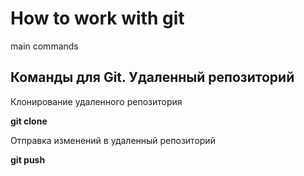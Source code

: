 # How to work with git

main commands

## Команды для Git. Удаленный репозиторий

Клонирование удаленного репозитория

**git clone**

Отправка изменений в удаленный репозиторий

**git push**